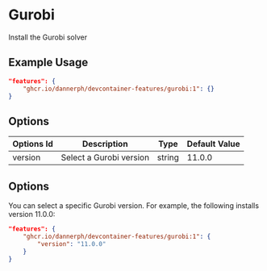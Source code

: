 # Gurobi

Install the Gurobi solver

## Example Usage

```json
"features": {
    "ghcr.io/dannerph/devcontainer-features/gurobi:1": {}
}
```

## Options

| Options Id | Description | Type | Default Value |
|-----|-----|-----|-----|
| version | Select a Gurobi version | string | 11.0.0 |

## Options

You can select a specific Gurobi version. For example, the following installs version 11.0.0:

```json
"features": {
    "ghcr.io/dannerph/devcontainer-features/gurobi:1": {
        "version": "11.0.0"
    }
}
```
